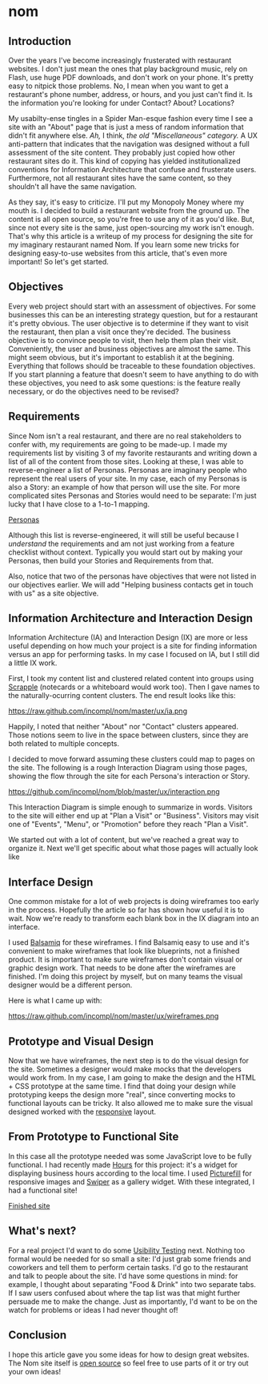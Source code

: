 # nom

## Introduction

Over the years I've become increasingly frusterated with restaurant websites. I don't just mean the ones that play background music, rely on Flash, use huge PDF downloads, and don't work on your phone. It's pretty easy to nitpick those problems. No, I mean when you want to get a restaurant's phone number, address, or hours, and you just can't find it. Is the information you're looking for under Contact? About? Locations?

My usabilty-ense tingles in a Spider Man-esque fashion every time I see a site with an "About" page that is just a mess of random information that didn't fit anywhere else. _Ah,_ I think, _the old "Miscellaneous" category._ A UX anti-pattern that indicates that the navigation was designed without a full assessment of the site content. They probably just copied how other restaurant sites do it. This kind of copying has yielded institutionalized conventions for Information Architecture that confuse and frusterate users. Furthermore, not all restaurant sites have the same content, so they shouldn't all have the same navigation.

As they say, it's easy to criticize. I'll put my Monopoly Money where my mouth is. I decided to build a restaurant website from the ground up. The content is all open source, so you're free to use any of it as you'd like. But, since not every site is the same, just open-sourcing my work isn't enough. That's why this article is a writeup of my process for designing the site for my imaginary restaurant named Nom. If you learn some new tricks for designing easy-to-use websites from this article, that's even more important! So let's get started.

## Objectives

Every web project should start with an assessment of objectives. For some businesses this can be an interesting strategy question, but for a restaurant it's pretty obvious. The user objective is to determine if they want to visit the restaurant, then plan a visit once they're decided. The business objective is to convince people to visit, then help them plan their visit. Conveniently, the user and business objectives are almost the same. This might seem obvious, but it's important to establish it at the begining. Everything that follows should be traceable to these foundation objectives. If you start planning a feature that doesn't seem to have anything to do with these objectives, you need to ask some questions: is the feature really necessary, or do the objectives need to be revised?

## Requirements

Since Nom isn't a real restaurant, and there are no real stakeholders to confer with, my requirements are going to be made-up. I made my requirements list by visiting 3 of my favorite restaurants and writing down a list of all of the content from those sites. Looking at these, I was able to reverse-engineer a list of Personas. Personas are imaginary people who represent the real users of your site. In my case, each of my Personas is also a Story: an example of how that person will use the site. For more complicated sites Personas and Stories would need to be separate: I'm just lucky that I have close to a 1-to-1 mapping.

[Personas](https://github.com/incompl/nom/blob/master/ux/personas.md)

Although this list is reverse-engineered, it will still be useful because I _understand_ the requirements and am not just working from a feature checklist without context. Typically you would start out by making your Personas, then build your Stories and Requirements from that.

Also, notice that two of the personas have objectives that were not listed in our objectives earlier. We will add "Helping business contacts get in touch with us" as a site objective.

## Information Architecture and Interaction Design

Information Architecture (IA) and Interaction Design (IX) are more or less useful depending on how much your project is a site for finding information versus an app for performing tasks. In my case I focused on IA, but I still did a little IX work.

First, I took my content list and clustered related content into groups using [Scrapple](http://www.literatureandlatte.com/scapple.php) (notecards or a whiteboard would work too). Then I gave names to the naturally-ocurring content clusters. The end result looks like this:

https://raw.github.com/incompl/nom/master/ux/ia.png

Happily, I noted that neither "About" nor "Contact" clusters appeared. Those notions seem to live in the space between clusters, since they are both related to multiple concepts.

I decided to move forward assuming these clusters could map to pages on the site. The following is a rough Interaction Diagram using those pages, showing the flow through the site for each Persona's interaction or Story.

https://github.com/incompl/nom/blob/master/ux/interaction.png

This Interaction Diagram is simple enough to summarize in words. Visitors to the site will either end up at "Plan a Visit" or "Business". Visitors may visit one of "Events", "Menu", or "Promotion" before they reach "Plan a Visit".

We started out with a lot of content, but we've reached a great way to organize it. Next we'll get specific about what those pages will actually look like

## Interface Design

One common mistake for a lot of web projects is doing wireframes too early in the process. Hopefully the article so far has shown how useful it is to wait. Now we're ready to transform each blank box in the IX diagram into an interface.

I used [Balsamiq](http://balsamiq.com/) for these wireframes. I find Balsamiq easy to use and it's convenient to make wireframes that look like blueprints, not a finished product. It is important to make sure wireframes don't contain visual or graphic design work. That needs to be done after the wireframes are finished. I'm doing this project by myself, but on many teams the visual designer would be a different person.

Here is what I came up with:

https://raw.github.com/incompl/nom/master/ux/wireframes.png

## Prototype and Visual Design

Now that we have wireframes, the next step is to do the visual design for the site. Sometimes a designer would make mocks that the developers would work from. In my case, I am going to make the design and the HTML + CSS prototype at the same time. I find that doing your design while prototyping keeps the design more "real", since converting mocks to functional layouts can be tricky. It also allowed me to make sure the visual designed worked with the [responsive](http://alistapart.com/article/responsive-web-design) layout.

## From Prototype to Functional Site

In this case all the prototype needed was some JavaScript love to be fully functional. I had recently made [Hours](https://github.com/incompl/hours) for this project: it's a widget for displaying business hours according to the local time. I used [Picturefill](https://github.com/scottjehl/picturefill) for responsive images and [Swiper](http://www.idangero.us/sliders/swiper/) as a gallery widget. With these integrated, I had a functional site!

[Finished site](http://static.incompl.com/nom/)

## What's next?

For a real project I'd want to do some [Usibility Testing](http://en.wikipedia.org/wiki/Usability_testing) next. Nothing too formal would be needed for so small a site: I'd just grab some friends and coworkers and tell them to perform certain tasks. I'd go to the restaurant and talk to people about the site. I'd have some questions in mind: for example, I thought about separating "Food & Drink" into two separate tabs. If I saw users confused about where the tap list was that might further persuade me to make the change. Just as importantly, I'd want to be on the watch for problems or ideas I had never thought of!

## Conclusion

I hope this article gave you some ideas for how to design great websites. The Nom site itself is [open source](https://github.com/incompl/nom) so feel free to use parts of it or try out your own ideas!